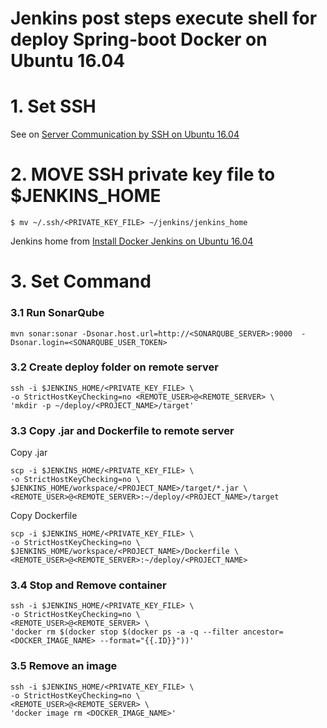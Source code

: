 # Jenkins post steps execute shell for deploy Spring-boot Docker on Ubuntu 16.04 

# 1. Set SSH 

See on [Server Communication by SSH on Ubuntu 16.04](server_communication_by_ssh_on_ubuntu_1604.md)

# 2. MOVE SSH private key file to $JENKINS_HOME 
```
$ mv ~/.ssh/<PRIVATE_KEY_FILE> ~/jenkins/jenkins_home
```
Jenkins home from [Install Docker Jenkins on Ubuntu 16.04](install_docker_jenkins_on_ubuntu_1604.md)

# 3. Set Command

### 3.1 Run SonarQube 
```
mvn sonar:sonar -Dsonar.host.url=http://<SONARQUBE_SERVER>:9000  -Dsonar.login=<SONARQUBE_USER_TOKEN>
```
### 3.2 Create deploy folder on remote server 
```
ssh -i $JENKINS_HOME/<PRIVATE_KEY_FILE> \
-o StrictHostKeyChecking=no <REMOTE_USER>@<REMOTE_SERVER> \
'mkdir -p ~/deploy/<PROJECT_NAME>/target'
```

### 3.3 Copy .jar and Dockerfile to remote server 

Copy .jar
```
scp -i $JENKINS_HOME/<PRIVATE_KEY_FILE> \
-o StrictHostKeyChecking=no \
$JENKINS_HOME/workspace/<PROJECT_NAME>/target/*.jar \
<REMOTE_USER>@<REMOTE_SERVER>:~/deploy/<PROJECT_NAME>/target 
```

Copy Dockerfile
```
scp -i $JENKINS_HOME/<PRIVATE_KEY_FILE> \
-o StrictHostKeyChecking=no \
$JENKINS_HOME/workspace/<PROJECT_NAME>/Dockerfile \
<REMOTE_USER>@<REMOTE_SERVER>:~/deploy/<PROJECT_NAME>
```

### 3.4 Stop and Remove container

```
ssh -i $JENKINS_HOME/<PRIVATE_KEY_FILE> \
-o StrictHostKeyChecking=no \
<REMOTE_USER>@<REMOTE_SERVER> \
'docker rm $(docker stop $(docker ps -a -q --filter ancestor=<DOCKER_IMAGE_NAME> --format="{{.ID}}"))'
```

### 3.5 Remove an image

```
ssh -i $JENKINS_HOME/<PRIVATE_KEY_FILE> \
-o StrictHostKeyChecking=no \
<REMOTE_USER>@<REMOTE_SERVER> \
'docker image rm <DOCKER_IMAGE_NAME>'
```
